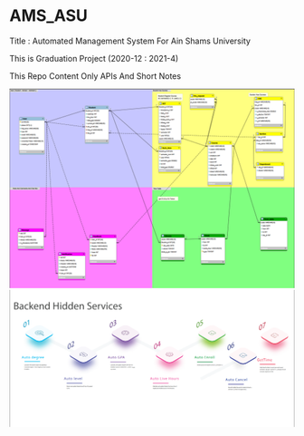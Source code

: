 # AMS_ASU
Title : Automated Management System For Ain Shams University 

This is Graduation Project (2020-12 : 2021-4)

This Repo Content Only APIs And Short Notes   

<img src="img1.png">
<img src="img2.png">

